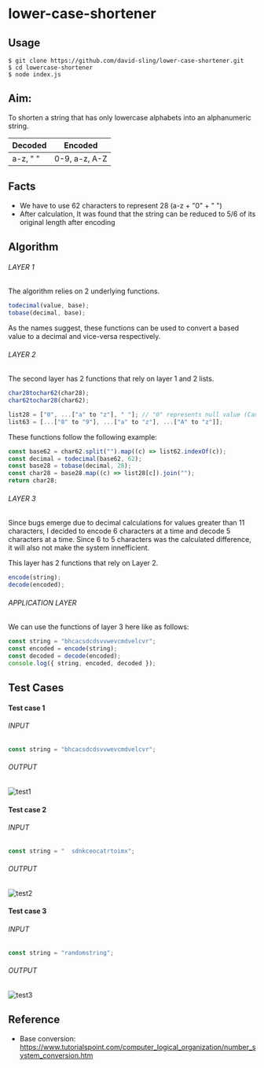 # lower-case-shortener

## Usage

    $ git clone https://github.com/david-sling/lower-case-shortener.git
    $ cd lowercase-shortener
    $ node index.js

## Aim:

To shorten a string that has only lowercase alphabets into an alphanumeric string.

| Decoded  | Encoded       |
| -------- | ------------- |
| a-z, " " | 0-9, a-z, A-Z |

## Facts

- We have to use 62 characters to represent 28 (a-z + "0" + " ")
- After calculation, It was found that the string can be reduced to 5/6 of its original length after encoding

## Algorithm

###### LAYER 1

The algorithm relies on 2 underlying functions.

```js
todecimal(value, base);
tobase(decimal, base);
```

As the names suggest, these functions can be used to convert a based value to a decimal and vice-versa respectively.

###### LAYER 2

The second layer has 2 functions that rely on layer 1 and 2 lists.

```js
char28tochar62(char28);
char62tochar28(char62);

list28 = ["0", ...["a" to "z"], " "]; // "0" represents null value (Cannot be used)
list63 = [...["0" to "9"], ...["a" to "z"], ...["A" to "z"]];
```

These functions follow the following example:

```js
const base62 = char62.split("").map((c) => list62.indexOf(c));
const decimal = todecimal(base62, 62);
const base28 = tobase(decimal, 28);
const char28 = base28.map((c) => list28[c]).join("");
return char28;
```

###### LAYER 3

Since bugs emerge due to decimal calculations for values greater than 11 characters, I decided to encode 6 characters at a time and decode 5 characters at a time. Since 6 to 5 characters was the calculated difference, it will also not make the system innefficient.

This layer has 2 functions that rely on Layer 2.

```js
encode(string);
decode(encoded);
```

###### APPLICATION LAYER

We can use the functions of layer 3 here like as follows:

```js
const string = "bhcacsdcdsvvwevcmdvelcvr";
const encoded = encode(string);
const decoded = decode(encoded);
console.log({ string, encoded, decoded });
```

## Test Cases

#### Test case 1

###### INPUT

```js
const string = "bhcacsdcdsvvwevcmdvelcvr";
```

###### OUTPUT

![test1](https://raw.githubusercontent.com/david-sling/lower-case-shortener/master/assets/test1.PNG "test1")

#### Test case 2

###### INPUT

```js
const string = "  sdnkceocatrtoimx";
```

###### OUTPUT

![test2](https://raw.githubusercontent.com/david-sling/lower-case-shortener/master/assets/test2.PNG "test2")

#### Test case 3

###### INPUT

```js
const string = "randomstring";
```

###### OUTPUT

![test3](https://raw.githubusercontent.com/david-sling/lower-case-shortener/master/assets/test3.PNG "test3")

## Reference

- Base conversion: <https://www.tutorialspoint.com/computer_logical_organization/number_system_conversion.htm>
